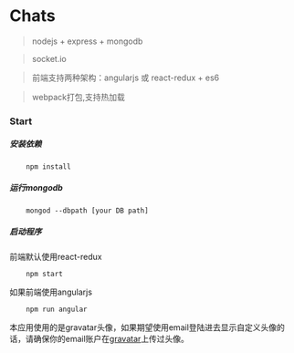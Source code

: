 # Chats
> nodejs + express + mongodb

> socket.io

> 前端支持两种架构：angularjs 或 react-redux + es6

> webpack打包,支持热加载

### Start
##### 安装依赖
```
    npm install
```
##### 运行mongodb
```
    mongod --dbpath [your DB path]
```
##### 启动程序
前端默认使用react-redux
```
    npm start
```
如果前端使用angularjs
```
    npm run angular
```

本应用使用的是gravatar头像，如果期望使用email登陆进去显示自定义头像的话，请确保你的email账户在[gravatar](http://cn.gravatar.com/)上传过头像。
